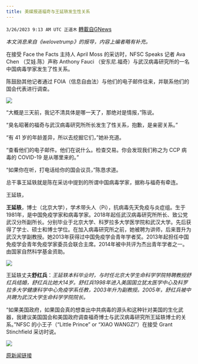 ```yaml
---
title: 美媒报道福奇与王延轶发生性关系
---
```

`3/26/2023 9:13 AM UTC 正道木` [轉載自GNews](https://gnews.org/articles/1047375)

*本文消息来自《welovetrump》的报导，内容上编者略有补充。*

在接受 Face the Facts 主持人 April Moss 的采访时，NFSC Speaks 记者 Ava Chen （艾娃.陈）声称 Anthony Fauci （安东尼.福奇）与武汉病毒研究所的一名中国病毒学家发生了性关系。

陈鼓励其他记者通过 FOIA（信息自由法）与他们的电子邮件往来，并联系他们的国会代表进行调查。

![](https://i.imgur.com/mcGLAUp.png)

“大概是三天前，我记不清具体是哪一天了，那绝对是情报，”陈说。

“臭名昭著的福奇与武汉病毒研究所所长发生了性关系，抱歉，是亲密关系。”

“有 41 岁的年龄差异，所以去挖掘它们，”她补充道。

“查看他们的电子邮件。他们在说什么。检查交易。你会发现我们称之为 CCP 病毒的 COVID-19 是从哪里来的。”

“如果你在听，打电话给你的国会议员，”陈恳求道。

总干事王延轶就是陈在采访中提到的所谓中国病毒学家，据称与福奇有牵连。

王延轶，

**王延轶**，博士（北京大学），学术带头人（Pi），抗病毒先天免疫与炎症组。生于1981年，是中国免疫学家和病毒学家。2018年起任武汉病毒研究所所长、致公党武汉分所副所长。分别毕业于北京大学、科罗拉多大学医学院和武汉大学。先后获得了学士、硕士和博士学位。在加入病毒研究所之前，她被聘为讲师，后来晋升为武汉大学副教授。她2013年获得过中国免疫学会青年学者奖。2013年起担任中国免疫学会青年免疫学家委员会联合主席。2014年被中共评为杰出青年学者之一。由国家自然科学基金资助。

![](https://i.imgur.com/uWwGCni.png)

王延轶丈夫**舒红兵**：*王延轶本科毕业时，与时任北京大学生命科学学院特聘教授舒红兵结婚，舒红兵比她大14岁。舒红兵1998年进入美国国立犹太医学中心及科罗拉多大学健康科学中心免疫学系任教，2003年升为副教授。2005年，舒红兵被中共聘为武汉大学生命科学学院院长。*
  

“如果美国政府，如果国会真的想查出中共病毒的源头和这种针对美国的生化武器，我建议美国国会和美国政府调查福奇博士与武汉病毒研究所王延轶博士的关系。”NFSC 的小王子（“Little Prince” or “XIAO WANGZI”）在接受 Grant Stinchfield 采访时说。

![](https://i.imgur.com/b1oWX06.png)

[原新闻链接](https://welovetrump.com/2023/03/19/journalist-alleges-anthony-fauci-had-sexual-relationship-with-chinese-virologist-at-wuhan-lab/)


